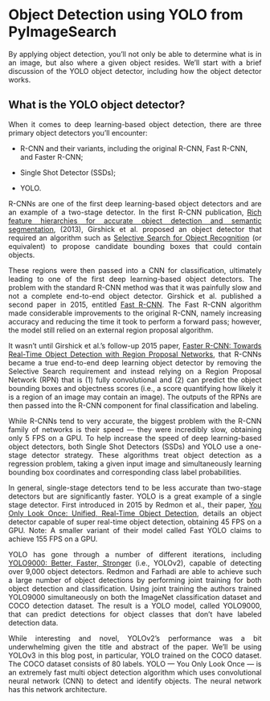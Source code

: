 # Object Detection using YOLO from PyImageSearch

<p align='justify'>By applying object detection, you’ll not only be able to determine what is in an image, but also where a given object resides. We’ll start with a brief discussion of the YOLO object detector, including how the object detector works.</p>

## What is the YOLO object detector?

<p align='justify'>When it comes to deep learning-based object detection, there are three primary object detectors you’ll encounter:</p>

* R-CNN and their variants, including the original R-CNN, Fast R-CNN, and Faster R-CNN;

* Single Shot Detector (SSDs);

* YOLO.

<p align='justify'>R-CNNs are one of the first deep learning-based object detectors and are an example of a two-stage detector. In the first R-CNN publication, <a href="https://arxiv.org/abs/1311.2524">Rich feature hierarchies for accurate object detection and semantic segmentation</a>, (2013), Girshick et al. proposed an object detector that required an algorithm such as <a href="http://www.huppelen.nl/publications/selectiveSearchDraft.pdf">Selective Search for Object Recognition</a> (or equivalent) to propose candidate bounding boxes that could contain objects.</p>

<p align='justify'>These regions were then passed into a CNN for classification, ultimately leading to one of the first deep learning-based object detectors. The problem with the standard R-CNN method was that it was painfully slow and not a complete end-to-end object detector. Girshick et al. published a second paper in 2015, entitled <a href="https://arxiv.org/abs/1504.08083">Fast R-CNN</a>. The Fast R-CNN algorithm made considerable improvements to the original R-CNN, namely increasing accuracy and reducing the time it took to perform a forward pass; however, the model still relied on an external region proposal algorithm.</p>

<p align='justify'>It wasn’t until Girshick et al.’s follow-up 2015 paper, <a href="https://arxiv.org/abs/1506.01497">Faster R-CNN: Towards Real-Time Object Detection with Region Proposal Networks</a>, that R-CNNs became a true end-to-end deep learning object detector by removing the Selective Search requirement and instead relying on a Region Proposal Network (RPN) that is (1) fully convolutional and (2) can predict the object bounding boxes and objectness scores (i.e., a score quantifying how likely it is a region of an image may contain an image). The outputs of the RPNs are then passed into the R-CNN component for final classification and labeling.</p>

<p align='justify'>While R-CNNs tend to very accurate, the biggest problem with the R-CNN family of networks is their speed — they were incredibly slow, obtaining only 5 FPS on a GPU. To help increase the speed of deep learning-based object detectors, both Single Shot Detectors (SSDs) and YOLO use a one-stage detector strategy. These algorithms treat object detection as a regression problem, taking a given input image and simultaneously learning bounding box coordinates and corresponding class label probabilities.</p>

<p align='justify'>In general, single-stage detectors tend to be less accurate than two-stage detectors but are significantly faster. YOLO is a great example of a single stage detector. First introduced in 2015 by Redmon et al., their paper, <a href="https://arxiv.org/abs/1506.02640">You Only Look Once: Unified, Real-Time Object Detection</a>, details an object detector capable of super real-time object detection, obtaining 45 FPS on a GPU. Note: A smaller variant of their model called Fast YOLO claims to achieve 155 FPS on a GPU.</p>

<p align='justify'>YOLO has gone through a number of different iterations, including <a href="https://arxiv.org/abs/1612.08242">YOLO9000: Better, Faster, Stronger</a> (i.e., YOLOv2), capable of detecting over 9,000 object detectors. Redmon and Farhadi are able to achieve such a large number of object detections by performing joint training for both object detection and classification. Using joint training the authors trained YOLO9000 simultaneously on both the ImageNet classification dataset and COCO detection dataset. The result is a YOLO model, called YOLO9000, that can predict detections for object classes that don’t have labeled detection data.</p>

<p align='justify'>While interesting and novel, YOLOv2’s performance was a bit underwhelming given the title and abstract of the paper. We’ll be using YOLOv3 in this blog post, in particular, YOLO trained on the COCO dataset. The COCO dataset consists of 80 labels. YOLO — You Only Look Once — is an extremely fast multi object detection algorithm which uses convolutional neural network (CNN) to detect and identify objects. The neural network has this network architecture.</p>
